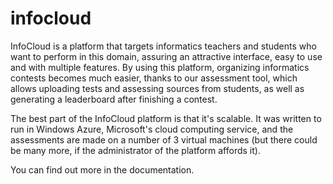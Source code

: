 infocloud
=========

InfoCloud is a platform that targets informatics teachers and students who want to perform
in this domain, assuring an attractive interface, easy to use and with multiple features.
By using this platform, organizing informatics contests becomes much easier, thanks to our
assessment tool, which allows uploading tests and assessing sources from students, as well
as generating a leaderboard after finishing a contest.

The best part of the InfoCloud platform is that it's scalable. It was written to run in Windows Azure,
Microsoft's cloud computing service, and the assessments are made on a number of 3 virtual machines
(but there could be many more, if the administrator of the platform affords it).

You can find out more in the documentation.
